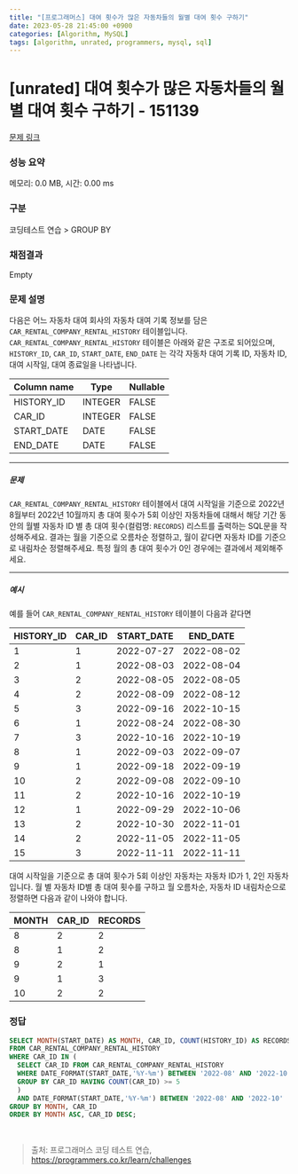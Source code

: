 ```yaml
---
title: "[프로그래머스] 대여 횟수가 많은 자동차들의 월별 대여 횟수 구하기"
date: 2023-05-28 21:45:00 +0900
categories: [Algorithm, MySQL]
tags: [algorithm, unrated, programmers, mysql, sql]
---
```


# [unrated] 대여 횟수가 많은 자동차들의 월별 대여 횟수 구하기 - 151139

[문제 링크](https://school.programmers.co.kr/learn/courses/30/lessons/151139)

### 성능 요약

메모리: 0.0 MB, 시간: 0.00 ms

### 구분

코딩테스트 연습 > GROUP BY

### 채점결과

Empty

### 문제 설명

<p>다음은 어느 자동차 대여 회사의 자동차 대여 기록 정보를 담은 <code>CAR_RENTAL_COMPANY_RENTAL_HISTORY</code> 테이블입니다. <code>CAR_RENTAL_COMPANY_RENTAL_HISTORY</code> 테이블은 아래와 같은 구조로 되어있으며, <code>HISTORY_ID</code>, <code>CAR_ID</code>, <code>START_DATE</code>, <code>END_DATE</code> 는 각각 자동차 대여 기록 ID, 자동차 ID, 대여 시작일, 대여 종료일을 나타냅니다.</p>

| Column name | Type    | Nullable |
|-------------|---------|----------|
| HISTORY_ID  | INTEGER | FALSE    |
| CAR_ID      | INTEGER | FALSE    |
| START_DATE  | DATE    | FALSE    |
| END_DATE    | DATE    | FALSE    |

<hr>

<h5>문제</h5>

<p><code>CAR_RENTAL_COMPANY_RENTAL_HISTORY</code> 테이블에서 대여 시작일을 기준으로 2022년 8월부터 2022년 10월까지 총 대여 횟수가 5회 이상인 자동차들에 대해서 해당 기간 동안의 월별 자동차 ID 별 총 대여 횟수(컬럼명: <code>RECORDS</code>) 리스트를 출력하는 SQL문을 작성해주세요. 결과는 월을 기준으로 오름차순 정렬하고, 월이 같다면 자동차 ID를 기준으로 내림차순 정렬해주세요. 특정 월의 총 대여 횟수가 0인 경우에는 결과에서 제외해주세요.</p>

<hr>

<h5>예시</h5>

<p>예를 들어 <code>CAR_RENTAL_COMPANY_RENTAL_HISTORY</code> 테이블이 다음과 같다면</p>

| HISTORY_ID | CAR_ID | START_DATE | END_DATE   |
|------------|--------|------------|------------|
| 1          | 1      | 2022-07-27 | 2022-08-02 |
| 2          | 1      | 2022-08-03 | 2022-08-04 |
| 3          | 2      | 2022-08-05 | 2022-08-05 |
| 4          | 2      | 2022-08-09 | 2022-08-12 |
| 5          | 3      | 2022-09-16 | 2022-10-15 |
| 6          | 1      | 2022-08-24 | 2022-08-30 |
| 7          | 3      | 2022-10-16 | 2022-10-19 |
| 8          | 1      | 2022-09-03 | 2022-09-07 |
| 9          | 1      | 2022-09-18 | 2022-09-19 |
| 10         | 2      | 2022-09-08 | 2022-09-10 |
| 11         | 2      | 2022-10-16 | 2022-10-19 |
| 12         | 1      | 2022-09-29 | 2022-10-06 |
| 13         | 2      | 2022-10-30 | 2022-11-01 |
| 14         | 2      | 2022-11-05 | 2022-11-05 |
| 15         | 3      | 2022-11-11 | 2022-11-11 |


<p>대여 시작일을 기준으로 총 대여 횟수가 5회 이상인 자동차는 자동차 ID가 1, 2인 자동차입니다. 월 별 자동차 ID별 총 대여 횟수를 구하고 월 오름차순, 자동차 ID 내림차순으로 정렬하면 다음과 같이 나와야 합니다.</p>

| MONTH | CAR_ID | RECORDS |
|-------|--------|---------|
| 8     | 2      | 2       |
| 8     | 1      | 2       |
| 9     | 2      | 1       |
| 9     | 1      | 3       |
| 10    | 2      | 2       |

### 정답

```sql
SELECT MONTH(START_DATE) AS MONTH, CAR_ID, COUNT(HISTORY_ID) AS RECORDS
FROM CAR_RENTAL_COMPANY_RENTAL_HISTORY
WHERE CAR_ID IN (
  SELECT CAR_ID FROM CAR_RENTAL_COMPANY_RENTAL_HISTORY
  WHERE DATE_FORMAT(START_DATE,'%Y-%m') BETWEEN '2022-08' AND '2022-10'
  GROUP BY CAR_ID HAVING COUNT(CAR_ID) >= 5
  )
  AND DATE_FORMAT(START_DATE,'%Y-%m') BETWEEN '2022-08' AND '2022-10'
GROUP BY MONTH, CAR_ID
ORDER BY MONTH ASC, CAR_ID DESC;
```

<br>

> 출처: 프로그래머스 코딩 테스트 연습, https://programmers.co.kr/learn/challenges
